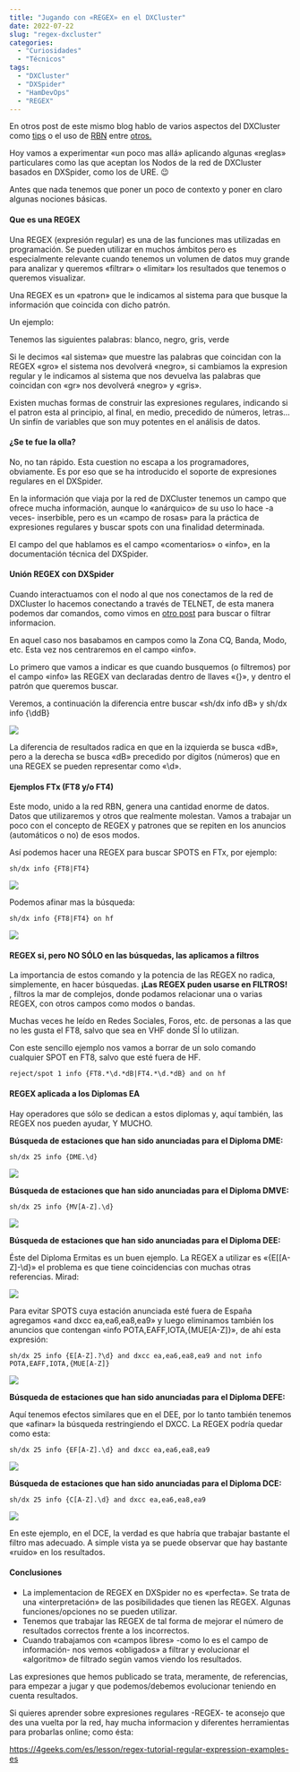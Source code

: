 ```yaml
---
title: "Jugando con «REGEX» en el DXCluster"
date: 2022-07-22
slug: "regex-dxcluster"
categories:
  - "Curiosidades"
  - "Técnicos"
tags:
  - "DXCluster"
  - "DXSpider"
  - "HamDevOps"
  - "REGEX"
---
```


En otros post de este mismo blog hablo de varios aspectos del DXCluster como [tips](https://www.eb1tr.com/tips-dxcluster/) o el uso de [RBN](https://www.eb1tr.com/dxcluster-y-rbn/) entre [otros.](https://www.eb1tr.com/?s=dxcluster)

Hoy vamos a experimentar «un poco mas allá» aplicando algunas «reglas» particulares como las que aceptan los Nodos de la red de DXCluster basados en DXSpider, como los de URE. 😉

Antes que nada tenemos que poner un poco de contexto y poner en claro algunas nociones básicas.

#### Que es una REGEX

Una REGEX (expresión regular) es una de las funciones mas utilizadas en programación. Se pueden utilizar en muchos ámbitos pero es especialmente relevante cuando tenemos un volumen de datos muy grande para analizar y queremos «filtrar» o «limitar» los resultados que tenemos o queremos visualizar.

Una REGEX es un «patron» que le indicamos al sistema para que busque la información que coincida con dicho patrón.

Un ejemplo:

Tenemos las siguientes palabras: blanco, negro, gris, verde

Si le decimos «al sistema» que muestre las palabras que coincidan con la REGEX «gro» el sistema nos devolverá «negro», si cambiamos la expresion regular y le indicamos al sistema que nos devuelva las palabras que coincidan con «gr» nos devolverá «negro» y «gris».

Existen muchas formas de construir las expresiones regulares, indicando si el patron esta al principio, al final, en medio, precedido de números, letras… Un sinfín de variables que son muy potentes en el análisis de datos.

#### ¿Se te fue la olla?

No, no tan rápido. Esta cuestion no escapa a los programadores, obviamente. Es por eso que se ha introducido el soporte de expresiones regulares en el DXSpider.

En la información que viaja por la red de DXCluster tenemos un campo que ofrece mucha información, aunque lo «anárquico» de su uso lo hace -a veces- inserbible, pero es un «campo de rosas» para la práctica de expresiones regulares y buscar spots con una finalidad determinada.

El campo del que hablamos es el campo «comentarios» o «info», en la documentación técnica del DXSpider.

#### Unión REGEX con DXSpider

Cuando interactuamos con el nodo al que nos conectamos de la red de DXCluster lo hacemos conectando a través de TELNET, de esta manera podemos dar comandos, como vimos en [otro post](https://www.eb1tr.com/tips-dxcluster/) para buscar o filtrar informacion.

En aquel caso nos basabamos en campos como la Zona CQ, Banda, Modo, etc. Esta vez nos centraremos en el campo «info».

Lo primero que vamos a indicar es que cuando busquemos (o filtremos) por el campo «info» las REGEX van declaradas dentro de llaves «{}», y dentro el patrón que queremos buscar.

Veremos, a continuación la diferencia entre buscar «sh/dx info dB» y sh/dx info {\ddB}

![](https://www.eb1tr.com/wp-content/uploads/2022/07/Captura-de-Pantalla-2022-07-14-a-las-23.09.04.png)

La diferencia de resultados radica en que en la izquierda se busca «dB», pero a la derecha se busca «dB» precedido por dígitos (números) que en una REGEX se pueden representar como «\d».

#### Ejemplos FTx (FT8 y/o FT4)

Este modo, unido a la red RBN, genera una cantidad enorme de datos. Datos que utilizaremos y otros que realmente molestan. Vamos a trabajar un poco con el concepto de REGEX y patrones que se repiten en los anuncios (automáticos o no) de esos modos.

Así podemos hacer una REGEX para buscar SPOTS en FTx, por ejemplo:
    
    
    sh/dx info {FT8|FT4}

![](https://www.eb1tr.com/wp-content/uploads/2022/07/Captura-de-Pantalla-2022-07-15-a-las-0.02.21.png)

Podemos afinar mas la búsqueda:
    
    
    sh/dx info {FT8|FT4} on hf

![](https://www.eb1tr.com/wp-content/uploads/2022/07/Captura-de-Pantalla-2022-07-15-a-las-0.03.35.png)

#### REGEX si, pero NO SÓLO en las búsquedas, las aplicamos a filtros

La importancia de estos comando y la potencia de las REGEX no radica, simplemente, en hacer búsquedas. **¡Las REGEX puden usarse en FILTROS!** , filtros la mar de complejos, donde podamos relacionar una o varias REGEX, con otros campos como modos o bandas.

Muchas veces he leído en Redes Sociales, Foros, etc. de personas a las que no les gusta el FT8, salvo que sea en VHF donde SÍ lo utilizan.

Con este sencillo ejemplo nos vamos a borrar de un solo comando cualquier SPOT en FT8, salvo que esté fuera de HF.
    
    
    reject/spot 1 info {FT8.*\d.*dB|FT4.*\d.*dB} and on hf

#### REGEX aplicada a los Diplomas EA

Hay operadores que sólo se dedican a estos diplomas y, aquí también, las REGEX nos pueden ayudar, Y MUCHO.

**Búsqueda de estaciones que han sido anunciadas para el Diploma DME:**
    
    
    sh/dx 25 info {DME.\d}

![](https://www.eb1tr.com/wp-content/uploads/2022/07/Captura-de-Pantalla-2022-07-15-a-las-0.16.03.png)

**Búsqueda de estaciones que han sido anunciadas para el Diploma DMVE:**
    
    
    sh/dx 25 info {MV[A-Z].\d}

![](https://www.eb1tr.com/wp-content/uploads/2022/07/Captura-de-Pantalla-2022-07-15-a-las-0.18.15.png)

**Búsqueda de estaciones que han sido anunciadas para el Diploma DEE:**

Éste del Diploma Ermitas es un buen ejemplo. La REGEX a utilizar es «{E[[A-Z]-\d}» el problema es que tiene coincidencias con muchas otras referencias. Mirad:

![](https://www.eb1tr.com/wp-content/uploads/2022/07/Captura-de-Pantalla-2022-07-15-a-las-0.35.42.png)

Para evitar SPOTS cuya estación anunciada esté fuera de España agregamos «and dxcc ea,ea6,ea8,ea9» y luego eliminamos también los anuncios que contengan «info POTA,EAFF,IOTA,{MUE[A-Z]}», de ahí esta expresión:
    
    
    sh/dx 25 info {E[A-Z].?\d} and dxcc ea,ea6,ea8,ea9 and not info POTA,EAFF,IOTA,{MUE[A-Z]}

![](https://www.eb1tr.com/wp-content/uploads/2022/07/Captura-de-Pantalla-2022-07-15-a-las-0.31.47.png)

**Búsqueda de estaciones que han sido anunciadas para el Diploma DEFE:**

Aquí tenemos efectos similares que en el DEE, por lo tanto también tenemos que «afinar» la búsqueda restringiendo el DXCC. La REGEX podría quedar como esta:
    
    
    sh/dx 25 info {EF[A-Z].\d} and dxcc ea,ea6,ea8,ea9

 

![](https://www.eb1tr.com/wp-content/uploads/2022/07/Captura-de-Pantalla-2022-07-22-a-las-1.11.38.png)

**Búsqueda de estaciones que han sido anunciadas para el Diploma DCE:**
    
    
    sh/dx 25 info {C[A-Z].\d} and dxcc ea,ea6,ea8,ea9

![](https://www.eb1tr.com/wp-content/uploads/2022/07/Captura-de-Pantalla-2022-07-22-a-las-1.09.52.png)

En este ejemplo, en el DCE, la verdad es que habría que trabajar bastante el filtro mas adecuado. A simple vista ya se puede observar que hay bastante «ruido» en los resultados.

#### Conclusiones

  * La implementacion de REGEX en DXSpider no es «perfecta». Se trata de una «interpretación» de las posibilidades que tienen las REGEX. Algunas funciones/opciones no se pueden utilizar.
  * Tenemos que trabajar las REGEX de tal forma de mejorar el número de resultados correctos frente a los incorrectos.
  * Cuando trabajamos con «campos libres» -como lo es el campo de información- nos vemos «obligados» a filtrar y evolucionar el «algoritmo» de filtrado según vamos viendo los resultados.



Las expresiones que hemos publicado se trata, meramente, de referencias, para empezar a jugar y que podemos/debemos evolucionar teniendo en cuenta resultados.

Si quieres aprender sobre expresiones regulares -REGEX- te aconsejo que des una vuelta por la red, hay mucha informacion y diferentes herramientas para probarlas online; como ésta:

<https://4geeks.com/es/lesson/regex-tutorial-regular-expression-examples-es>
